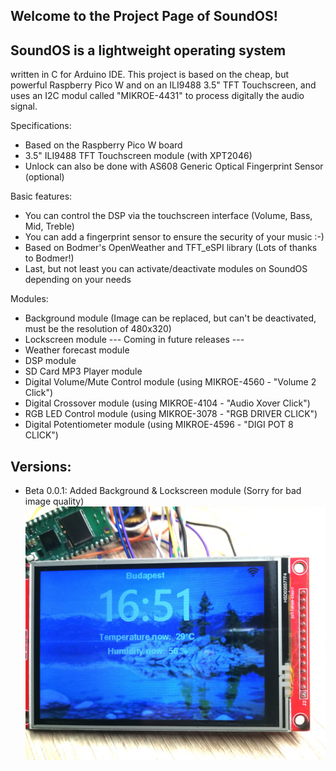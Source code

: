 Welcome to the Project Page of SoundOS!
---------------------------------------
SoundOS is a lightweight operating system
-----------------------------------------
written in C for Arduino IDE.
This project is based on the cheap, but powerful Raspberry Pico W and on an ILI9488 3.5" TFT Touchscreen,
and uses an I2C modul called "MIKROE-4431" to process digitally the audio signal.

Specifications:
 - Based on the Raspberry Pico W board
 - 3.5" ILI9488 TFT Touchscreen module (with XPT2046)
 - Unlock can also be done with AS608 Generic Optical Fingerprint Sensor (optional)

Basic features:
 - You can control the DSP via the touchscreen interface (Volume, Bass, Mid, Treble)
 - You can add a fingerprint sensor to ensure the security of your music :-)
 - Based on Bodmer's OpenWeather and TFT_eSPI library (Lots of thanks to Bodmer!)
 - Last, but not least you can activate/deactivate modules on SoundOS depending on your needs
 
Modules:
 - Background module (Image can be replaced, but can't be deactivated, must be the resolution of 480x320)
 - Lockscreen module
 --- Coming in future releases ---
 - Weather forecast module
 - DSP module
 - SD Card MP3 Player module
 - Digital Volume/Mute Control module (using MIKROE-4560 - "Volume 2 Click")
 - Digital Crossover module (using MIKROE-4104 - "Audio Xover Click")
 - RGB LED Control module (using MIKROE-3078 - "RGB DRIVER CLICK")
 - Digital Potentiometer module (using MIKROE-4596 - "DIGI POT 8 CLICK")
 
Versions:
---------
 - Beta 0.0.1: Added Background & Lockscreen module (Sorry for bad image quality)
 ![Alt text](/Images/0-0-1_Beta.jpg)